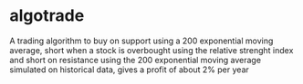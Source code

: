 # algotrade

A trading algorithm to buy on support using a 200 exponential moving average, short when a stock is overbought using the relative strenght index and short on resistance using the 200 exponential moving average
simulated on historical data, gives a profit of about 2% per year
